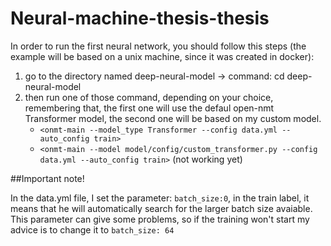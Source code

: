 # Neural-machine-thesis-thesis

In order to run the first neural network, you should follow this steps (the example will be based on a unix machine, since it was created in docker):
1. go to the directory named deep-neural-model -> command: cd deep-neural-model
2. then run one of those command, depending on your choice, remembering that, the first one will use the defaul open-nmt Transformer model, the second one will be based on my custom model. 
    - `<onmt-main --model_type Transformer --config data.yml --auto_config train>`
    - `<onmt-main --model model/config/custom_transformer.py --config data.yml --auto_config train>` (not working yet)

##Important note!

In the data.yml file, I set the parameter: `batch_size:0`, in the train label, it means that he will automatically search for the larger batch size avaiable. This parameter can give some problems, so if the training won't start my advice is to change it to `batch_size: 64`
